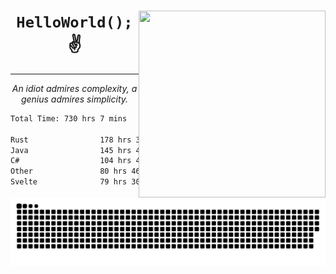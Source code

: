 <div text-align="center">
    <img src="https://i.imgur.com/h1q15Kt.gife" align="right" width="299" height="299">
    <h1 align="center"><code>HelloWorld();</code> ✌️</h1>
    <hr>
    <p align="center"><i>An idiot admires complexity, a genius admires simplicity.</i></p>
</div>

<!--START_SECTION:waka-->

```txt
Total Time: 730 hrs 7 mins

Rust                178 hrs 36 mins █████▓░░░░░░░░░░░░░░░░░░░   22.03 %
Java                145 hrs 43 mins ████▒░░░░░░░░░░░░░░░░░░░░   17.97 %
C#                  104 hrs 4 mins  ███▒░░░░░░░░░░░░░░░░░░░░░   12.84 %
Other               80 hrs 46 mins  ██▒░░░░░░░░░░░░░░░░░░░░░░   09.96 %
Svelte              79 hrs 30 mins  ██▒░░░░░░░░░░░░░░░░░░░░░░   09.80 %
```

<!--END_SECTION:waka-->

<picture>
  <source media="(prefers-color-scheme: dark)" srcset="https://raw.githubusercontent.com/Somfic/Somfic/main/github-contribution-grid-snake-dark.svg">
  <source media="(prefers-color-scheme: light)" srcset="https://raw.githubusercontent.com/Somfic/Somfic/main/github-contribution-grid-snake.svg">
  <img alt="github contribution grid snake animation" src="https://raw.githubusercontent.com/Somfic/Somfic/main/github-contribution-grid-snake.svg">
</picture>
